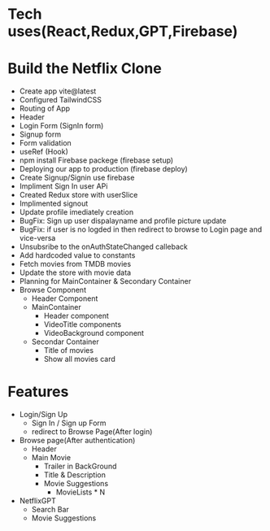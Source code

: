 # Tech uses(React,Redux,GPT,Firebase)

# Build the Netflix Clone
 - Create app vite@latest
 - Configured TailwindCSS
 - Routing of App
 - Header
 - Login Form (SignIn form)
 - Signup form 
 - Form validation
 - useRef (Hook)
 - npm install Firebase packege (firebase setup)
 - Deploying our app to production (firebase deploy)
 - Create Signup/Signin use firebase
 - Impliment Sign In user APi
 - Created Redux store with userSlice
 - Implimented signout
 - Update profile imediately creation
 - BugFix: Sign up user dispalayname and profile picture update
 - BugFix: if user is no logded in then redirect to browse to Login page and vice-versa
 - Unsubsribe to the onAuthStateChanged calleback
 - Add hardcoded value to constants
 - Fetch movies from TMDB movies
 - Update the store with movie data
 - Planning for MainContainer & Secondary Container
 - Browse Component
   - Header Component
   - MainContainer
     - Header component
     - VideoTitle components
     - VideoBackground component
   - Secondar Container
     - Title of movies
     - Show all movies card


 # Features
 - Login/Sign Up
     - Sign In / Sign up Form
     - redirect to Browse Page(After login)
  - Browse page(After authentication)
     - Header 
     - Main Movie
        - Trailer in BackGround
        - Title & Description
        - Movie Suggestions
            - MovieLists * N
  - NetflixGPT
      - Search Bar
      - Movie Suggestions          
